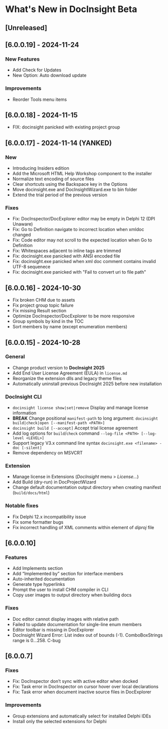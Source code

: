 # What's New in DocInsight Beta

## [Unreleased]

## [6.0.0.19] - 2024-11-24

### New Features

- Add Check for Updates
- New Option: Auto download update

### Improvements

- Reorder Tools menu items

## [6.0.0.18] - 2024-11-15

- FIX: docinsight panicked with existing project group

## [6.0.0.17] - 2024-11-14 (YANKED)

### New

- Introducing Insiders edition
- Add the Microsoft HTML Help Workshop component to the installer
- Normalize text encoding of source files
- Clear shortcuts using the Backspace key in the Options
- Move docinsight.exe and DocInsightWizard.exe to bin folder
- Extend the trial period of the previous version

### Fixes

- Fix: DocInspector/DocExplorer editor may be empty in Delphi 12 (DPI Unaware)
- Fix: Go to Definition navigate to incorrect location when xmldoc changed
- Fix: Code editor may not scroll to the expected location when Go to Definition
- Fix: Whitespaces adjacent to inline tags are trimmed
- Fix: docinsight.exe panicked with ANSI encoded file
- Fix: docinsight.exe panicked when xml doc comment contains invalid UTF-8 sequenece
- Fix: docinsight.exe panicked with "Fail to convert uri to file path"

## [6.0.0.16] - 2024-10-30

- Fix broken CHM due to assets
- Fix project group topic failure
- Fix missing Result section
- Optimize DocInspector/DocExplorer to be more responsive
- Group symbols by kind in the TOC
- Sort members by name (except enumeration members)

## [6.0.0.15] - 2024-10-28

### General

- Change product version to **DocInsight 2025**
- Add End User License Agreement (EULA) in `license.md`
- Reorganize the extension dlls and legacy theme files
- Automatically uninstall previous DocInsight 2025 before new installation

### DocInsight CLI

- `docinsight license show|set|remove` Display and manage license information
- **BREAK** Change positional `manifest-path` to long argument: `docinsight build|check|open [--manifest-path <PATH>]`
- `docinsight build [--accept]` Accept trial license agreement
- Add log options for `build`/`check` command `--log-file <PATH> [--log-level <LEVEL>]`
- Support legacy V3.x command line syntax `docinsight.exe <filename> -doc [-silent]`
- Remove dependency on MSVCRT

### Extension

- Manage license in Extensions (_DocInsight_ menu > _License..._)
- Add Build (dry-run) in DocProjectWizard
- Change default documentation output directory when creating manifest (`build/docs/html`)

### Notable fixes

- Fix Delphi 12.x incompatibility issue
- Fix some formatter bugs
- Fix incorrect handling of XML comments within <Sources> element of _diproj_ file

## [6.0.0.10]

### Features

- Add Implements section
- Add “Implemented by” section for interface members
- Auto-inherited documentation
- Generate type hyperlinks
- Prompt the user to install CHM compiler in CLI
- Copy user images to output directory when building docs

### Fixes

- Doc editor cannot display images with relative path
- Failed to update documentation for single-line enum members
- Editor toolbar is missing in DocExplorer
- DocInsight Wizard Error: List index out of bounds (-1). ComboBoxStrings range is 0…258. C-bug

## [6.0.0.7]

### Fixes

- Fix: DocInspector don’t sync with active editor when docked
- Fix: Task error in DocInspector on cursor hover over local declarations
- Fix: Task error when document inactive source files in DocExplorer

### Improvements

- Group extensions and automatically select for installed Delphi IDEs
- Install only the selected extensions for Delphi
